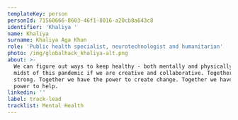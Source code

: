```yaml
---
templateKey: person
personId: 71560666-8603-46f1-8016-a20cb8a643c8
identifier: 'Khaliya '
name: Khaliya
surname: Khaliya Aga Khan
role: 'Public health specialist, neurotechnologist and humanitarian'
photo: /img/globalhack_khaliya-alt.png
about: >-
  We can figure out ways to keep healthy - both mentally and physically -in the
  midst of this pandemic if we are creative and collaborative. Together we are
  strong. Together we have the power to create change. Together we have the
  power to help.
linkedin: ''
label: track-lead
tracklist: Mental Health
---
```

